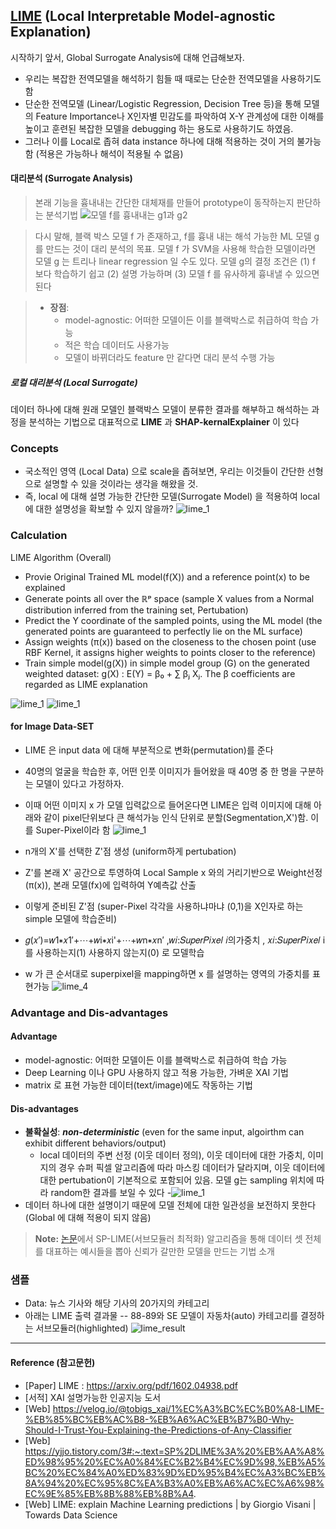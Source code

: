 ## [LIME](https://github.com/marcotcr/lime) (Local Interpretable Model-agnostic Explanation)
시작하기 앞서, Global Surrogate Analysis에 대해 언급해보자.
- 우리는 복잡한 전역모델을 해석하기 힘들 때 때로는 단순한 전역모델을 사용하기도 함
- 단순한 전역모델 (Linear/Logistic Regression, Decision Tree 등)을 통해 모델의 Feature Importance나 X인자별 민감도를 파악하여 X-Y 관계성에 대한 이해를 높이고 훈련된 복잡한 모델을 debugging 하는 용도로 사용하기도 하였음.
- 그러나 이를 Local로 좁혀 data instance 하나에 대해 적용하는 것이 거의 불가능함 (적용은 가능하나 해석이 적용될 수 없음)

#### 대리분석 (Surrogate Analysis)
>본래 기능을 흉내내는 간단한 대체재를 만들어 prototype이 동작하는지 판단하는 분석기법
>![모델 f를 흉내내는 g1과 g2](https://github.com/sooeun67/xai/blob/main/images/surrogate_analysis.png)

>다시 말해, 블랙 박스 모델 f 가 존재하고, f를 흉내 내는 해석 가능한 ML 모델 g 를 만드는 것이 대리 분석의 목표. 
>모델 f 가 SVM을 사용해 학습한 모델이라면 모델 g 는 트리나 linear regression 일 수도 있다. 
>모델 g의 결정 조건은 (1) f 보다 학습하기 쉽고 (2) 설명 가능하며 (3) 모델 f 를 유사하게 흉내낼 수 있으면 된다

>- **장점**:
>	- model-agnostic: 어떠한 모델이든 이를 블랙박스로 취급하여 학습 가능
>	- 적은 학습 데이터도 사용가능
>	- 모델이 바뀌더라도 feature 만 같다면 대리 분석 수행 가능

##### 로컬 대리분석 (Local Surrogate)
데이터 하나에 대해 원래 모델인 블랙박스 모델이 분류한 결과를 해부하고 해석하는 과정을 분석하는 기법으로 대표적으로 **LIME** 과 **SHAP-kernalExplainer** 이 있다

### Concepts
- 국소적인 영역 (Local Data) 으로 scale을 좁혀보면, 우리는 이것들이 간단한 선형으로 설명할 수 있을 것이라는 생각을 해왔을 것.
- 즉, local 에 대해 설명 가능한 간단한 모델(Surrogate Model) 을 적용하여 local 에 대한 설명성을 확보할 수 있지 않을까?
![lime_1](lime/images/lime_intro1.png)

### Calculation
LIME Algorithm (Overall)
- Provie Original Trained ML model(f(X)) and a reference point(x) to be explained
- Generate points all over the ℝᵖ space (sample X values from a Normal distribution inferred from the training set, Pertubation)
- Predict the Y coordinate of the sampled points, using the ML model (the generated points are guaranteed to perfectly lie on the ML surface)
- Assign weights (π(x)) based on the closeness to the chosen point (use RBF Kernel, it assigns higher weights to points closer to the reference)
- Train simple model(g(X)) in simple model group (G) on the generated weighted dataset: g(X) : E(Y) = β₀ + ∑ βⱼ Xⱼ. The β coefficients are regarded as LIME explanation

![lime_1](lime/images/lime_intro2.png)
![lime_1](lime/images/lime_eq.png)


#### for Image Data-SET

- LIME 은 input data 에 대해 부분적으로 변화(permutation)를 준다
- 40명의 얼굴을 학습한 후, 어떤 인풋 이미지가 들어왔을 때 40명 중 한 명을 구분하는 모델이 있다고 가정하자. 
- 이때 어떤 이미지 x 가 모델 입력값으로 들어온다면 LIME은 입력 이미지에 대해 아래와 같이 pixel단위보다 큰 해석가능 인식 단위로 분할(Segmentation,X')함. 이를 Super-Pixel이라 함
![lime_1](https://github.com/sooeun67/xai/blob/main/images/lime_1.png)

- n개의 X'를 선택한 Z'점 생성 (uniform하게 pertubation)
- Z'를 본래 X' 공간으로 투영하여 Local Sample x 와의 거리기반으로 Weight선정 (π(x)), 본래 모델(fx)에 입력하여 Y예측값 산출
- 이렇게 준비된 Z'점 (super-Pixel 각각을 사용하냐마냐 (0,1)을 X인자로 하는 simple 모델에 학습준비)
- 𝑔(𝑥′)=𝑤1∗𝑥1′+⋯+𝑤i∗𝑥i'+⋯+𝑤n∗𝑥n′ ,𝑤𝑖:𝑆𝑢𝑝𝑒𝑟𝑃𝑖𝑥𝑒𝑙 𝑖의가중치 , 𝑥𝑖:𝑆𝑢𝑝𝑒𝑟𝑃𝑖𝑥𝑒𝑙 i를 사용하는지(1) 사용하지 않는지(0) 로 모델학습
- w 가 큰 순서대로 superpixel을 mapping하면 x 를 설명하는 영역의 가중치를 표현가능
![lime_4](https://github.com/sooeun67/xai/blob/main/images/lime_4.png)

### Advantage and Dis-advantages
#### Advantage
- model-agnostic: 어떠한 모델이든 이를 블랙박스로 취급하여 학습 가능
- Deep Learning 이나 GPU 사용하지 않고 적용 가능한, 가벼운 XAI 기법
- matrix 로 표현 가능한 데이터(text/image)에도 작동하는 기법

#### Dis-advantages
- **불확실성**: ***non-deterministic*** (even for the same input, algoirthm can exhibit different behaviors/output)
	- local 데이터의 주변 선정 (이웃 데이터 정의), 이웃 데이터에 대한 가중치, 이미지의 경우 슈퍼 픽셀 알고리즘에 따라 마스킹 데이터가 달라지며, 이웃 데이터에 대한 pertubation이 기본적으로 포함되어 있음. 모델 g는 sampling 위치에 따라 random한 결과를 보일 수 있다
-![lime_1](lime/images/lime_intro3.png)
- 데이터 하나에 대한 설명이기 때문에 모델 전체에 대한 일관성을 보전하지 못한다 (Global 에 대해 적용이 되지 않음)
> **Note:** [논문](https://arxiv.org/pdf/1602.04938.pdf)에서 SP-LIME(서브모듈러 최적화) 알고리즘을 통해 데이터 셋 전체를 대표하는  예시들을 뽑아 신뢰가 갈만한 모델을 만드는 기법 소개


### 샘플 
- Data: 뉴스 기사와 해당 기사의 20가지의 카테고리
- 아래는 LIME 출력 결과물
--  88-89와 SE 모델이 자동차(auto) 카테고리를 결정하는 서브모듈러(highlighted)
![lime_result](https://github.com/sooeun67/xai/blob/main/images/lime_result.png)


-------
#### Reference (참고문헌)
- [Paper] LIME : https://arxiv.org/pdf/1602.04938.pdf
- [서적] XAI 설명가능한 인공지능 도서
- [Web] https://velog.io/@tobigs_xai/1%EC%A3%BC%EC%B0%A8-LIME-%EB%85%BC%EB%AC%B8-%EB%A6%AC%EB%B7%B0-Why-Should-I-Trust-You-Explaining-the-Predictions-of-Any-Classifier
- [Web] https://yjjo.tistory.com/3#:~:text=SP%2DLIME%3A%20%EB%AA%A8%ED%98%95%20%EC%A0%84%EC%B2%B4%EC%9D%98,%EB%A5%BC%20%EC%84%A0%ED%83%9D%ED%95%B4%EC%A3%BC%EB%8A%94%20%EC%95%8C%EA%B3%A0%EB%A6%AC%EC%A6%98%EC%9E%85%EB%8B%88%EB%8B%A4.
- [Web] LIME: explain Machine Learning predictions | by Giorgio Visani | Towards Data Science

